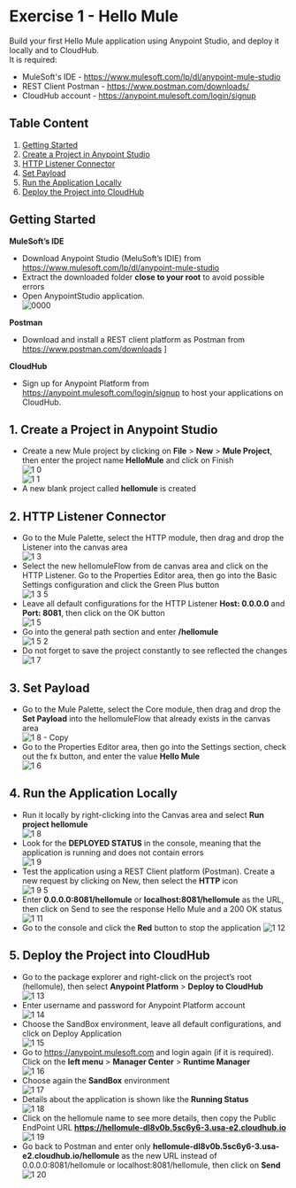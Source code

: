 # Exercise 1 - Hello Mule
Build your first Hello Mule application using Anypoint Studio, and deploy it locally and to CloudHub.  
It is required:  
* MuleSoft's IDE - https://www.mulesoft.com/lp/dl/anypoint-mule-studio  
* REST Client Postman - https://www.postman.com/downloads/  
* CloudHub account - https://anypoint.mulesoft.com/login/signup  

## Table Content 
1. [Getting Started](#1-Getting-Started)
2. [Create a Project in Anypoint Studio](#2-create-a-project-in-anypoint-studio)
3. [HTTP Listener Connector](#3-http-listener-connector)
4. [Set Payload](#4-set-payload)
5. [Run the Application Locally](#5-run-the-application-locally)
6. [Deploy the Project into CloudHub](#6-deploy-the-project-into-cloudhub)
   
## Getting Started
**MuleSoft’s IDE**  
* Download Anypoint Studio (MeluSoft’s IDIE) from https://www.mulesoft.com/lp/dl/anypoint-mule-studio  
* Extract the downloaded folder **close to your root** to avoid possible errors  
* Open AnypointStudio application.  
![0000](https://github.com/abraham-espinosa/mulesoft-trainee-exercise/assets/60346436/acd9afa9-d68a-4fad-beb6-861e808c4fad)  

**Postman**  
* Download and install a REST client platform as Postman from https://www.postman.com/downloads  ]
   
**CloudHub**  
* Sign up for Anypoint Platform from https://anypoint.mulesoft.com/login/signup to host your applications on CloudHub.   

## 1. Create a Project in Anypoint Studio
*	Create a new Mule project by clicking on **File** > **New** > **Mule Project**, then enter the project name **HelloMule** and click on Finish  
![1 0](https://github.com/abraham-espinosa/mulesoft-trainee-exercise/assets/60346436/2d2cf52b-f5d3-493f-ac31-14eb909f3033)  
![1 1](https://github.com/abraham-espinosa/mulesoft-trainee-exercise/assets/60346436/e78ccf3e-1f3c-4cf8-b7d4-ede5c627b43e)  
*	A new blank project called **hellomule** is created  
  
## 2. HTTP Listener Connector
*	Go to the Mule Palette, select the HTTP module, then drag and drop the Listener into the canvas area  
![1 3](https://github.com/abraham-espinosa/mulesoft-trainee-exercise/assets/60346436/68ac443d-2ea2-47ee-88db-c4a5b034eca4)    
*	Select the new hellomuleFlow from de canvas area and click on the HTTP Listener. Go to the Properties Editor area, then go into the Basic Settings configuration and click the Green Plus button  
![1 3 5](https://github.com/abraham-espinosa/mulesoft-trainee-exercise/assets/60346436/57698be8-274f-42d2-8a36-a31c3e60a8bc)  
*	Leave all default configurations for the HTTP Listener **Host: 0.0.0.0** and **Port: 8081**, then click on the OK button  
![1 5](https://github.com/abraham-espinosa/mulesoft-trainee-exercise/assets/60346436/b206a212-662d-4dbe-90cc-9656c60f6a37)  
* Go into the general path section and enter **/hellomule**  
![1 5 2](https://github.com/abraham-espinosa/mulesoft-trainee-exercise/assets/60346436/c8c77a30-a562-485c-adb3-7eee012f7593)  
* Do not forget to save the project constantly to see reflected the changes  
![1 7](https://github.com/abraham-espinosa/mulesoft-trainee-exercise/assets/60346436/140306d4-9d3f-4ed6-9ad2-0d3e28b25341)  

## 3. Set Payload
* Go to the Mule Palette, select the Core module, then drag and drop the **Set Payload** into the hellomuleFlow that already exists in the canvas area  
![1 8 - Copy](https://github.com/abraham-espinosa/mulesoft-trainee-exercise/assets/60346436/94a5001e-7e06-411f-a9eb-07a5eb1ac647)  
* Go to the Properties Editor area, then go into the Settings section, check out the fx button, and enter the value **Hello Mule**  
![1 6](https://github.com/abraham-espinosa/mulesoft-trainee-exercise/assets/60346436/7bc548f5-138d-43ed-bc70-548de5410836)    

## 4. Run the Application Locally
* Run it locally by right-clicking into the Canvas area and select **Run project hellomule**  
![1 8](https://github.com/abraham-espinosa/mulesoft-trainee-exercise/assets/60346436/e9810627-28ee-48bb-b6a9-b0b046aea280)  
* Look for the **DEPLOYED STATUS** in the console, meaning that the application is running and does not contain errors  
![1 9](https://github.com/abraham-espinosa/mulesoft-trainee-exercise/assets/60346436/02dd6095-4437-4696-a0d1-084ed436c448)  
* Test the application using a REST Client platform (Postman). Create a new request by clicking on New, then select the **HTTP** icon  
![1 9 5](https://github.com/abraham-espinosa/mulesoft-trainee-exercise/assets/60346436/ee4ca1f9-6487-403c-8663-5e1acba7485e)  
* Enter **0.0.0.0:8081/hellomule** or **localhost:8081/hellomule** as the URL, then click on Send to see the response Hello Mule and a 200 OK status  
![1 11](https://github.com/abraham-espinosa/mulesoft-trainee-exercise/assets/60346436/a8e7ddff-906d-4d4d-b6e7-1faa91354834)  
* Go to the console and click the **Red** button to stop the application 
![1 12](https://github.com/abraham-espinosa/mulesoft-trainee-exercise/assets/60346436/845f9f0b-852a-4661-bf12-541682b64f9e)  

## 5. Deploy the Project into CloudHub 
* Go to the package explorer and right-click on the project’s root (hellomule), then select **Anypoint Platform** > **Deploy to CloudHub**  
![1 13](https://github.com/abraham-espinosa/mulesoft-trainee-exercise/assets/60346436/fefb2ef9-e846-4f32-8747-66e6ba956044)  
* Enter username and password for Anypoint Platform account  
![1 14](https://github.com/abraham-espinosa/mulesoft-trainee-exercise/assets/60346436/d90c85c2-df9f-4e3e-b2ad-7983d54df524)  
* Choose the SandBox environment, leave all default configurations, and click on Deploy Application  
![1 15](https://github.com/abraham-espinosa/mulesoft-trainee-exercise/assets/60346436/43be4ad5-29e2-45bc-bb60-342005813f48)  
* Go to https://anypoint.mulesoft.com and login again (if it is required). Click on the **left menu** > **Manager Center** > **Runtime Manager**  
![1 16](https://github.com/abraham-espinosa/mulesoft-trainee-exercise/assets/60346436/c990693b-d71c-4943-b768-00f14594a80c)  
* Choose again the **SandBox** environment  
![1 17](https://github.com/abraham-espinosa/mulesoft-trainee-exercise/assets/60346436/22917889-410d-46d3-bbc2-3724b057dcfc)  
* Details about the application is shown like the **Running Status**  
![1 18](https://github.com/abraham-espinosa/mulesoft-trainee-exercise/assets/60346436/e22422a2-8f64-41bb-82ea-442bf258b515)  
* Click on the hellomule name to see more details, then copy the Public EndPoint URL **https://hellomule-dl8v0b.5sc6y6-3.usa-e2.cloudhub.io**  
![1 19](https://github.com/abraham-espinosa/mulesoft-trainee-exercise/assets/60346436/33dbbbfb-485a-4317-b113-bf0e3d7260bb)  
* Go back to Postman and enter only **hellomule-dl8v0b.5sc6y6-3.usa-e2.cloudhub.io/hellomule** as the new URL instead of 0.0.0.0:8081/hellomule or localhost:8081/hellomule, then click on **Send**  
![1 20](https://github.com/abraham-espinosa/mulesoft-trainee-exercise/assets/60346436/1063ad76-623a-4359-8dab-9bd0385733a1)  

